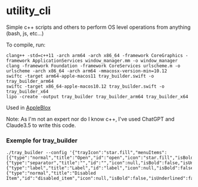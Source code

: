 # utility_cli
Simple c++ scripts and others to perform OS level operations from anything (bash, js, etc...)

To compile, run:

```
clang++ -std=c++11 -arch arm64 -arch x86_64 -framework CoreGraphics -framework ApplicationServices window_manager.mm -o window_manager
clang -framework Foundation -framework CoreServices urlscheme.m -o urlscheme -arch x86_64 -arch arm64 -mmacosx-version-min=10.12
swiftc -target arm64-apple-macos11 tray_builder.swift -o tray_builder_arm64
swiftc -target x86_64-apple-macos10.12 tray_builder.swift -o tray_builder_x64
lipo -create -output tray_builder tray_builder_arm64 tray_builder_x64
```

Used in [AppleBlox](https://github.com/OrigamingWasTaken/appleblox)

Note: As I'm not an expert nor do I know c++, I've used ChatGPT and Claude3.5 to write this code.

### Exemple for tray_builder

```
./tray_builder --config '{"trayIcon":"star.fill","menuItems":[{"type":"normal","title":"Open","id":"open","icon":"star.fill","isBold":false,"isUnderlined":false,"isDisabled":false},{"type":"separator","title":"","id":"","icon":null,"isBold":false,"isUnderlined":false,"isDisabled":false},{"type":"label","title":"Label","id":"label","icon":null,"isBold":false,"isUnderlined":false,"isDisabled":false},{"type":"normal","title":"Disabled Item","id":"disabled_item","icon":null,"isBold":false,"isUnderlined":false,"isDisabled":true}],"showQuitItem":false}'
```
